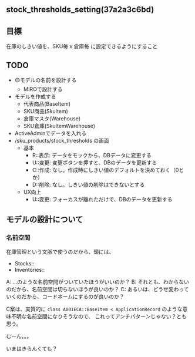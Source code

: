 stock_thresholds_setting(37a2a3c6bd)
---

## 目標
在庫のしきい値を、SKU毎 x 倉庫毎 に設定できるようにすること

## TODO
- 🟡モデルの名前を設計する
  - MIROで設計する
- モデルを作成する
  - 代表商品(BaseItem)
  - SKU商品(SkuItem)
  - 倉庫マスタ(Warehouse)
  - SKU倉庫(SkuItemWarehouse)
- ActiveAdminでデータを入れる
- /sku_products/stock_thresholds の画面
  - 基本
    - R::表示: データをモックから、DBデータに変更する
    - U::変更: 変更ボタンを押すと、DBのデータを更新する
    - C::作成: なし。作成時にしきい値のデフォルトを決めておく（0とか）
    - D::削除: なし。しきい値の削除はできないとする
  - UX向上
    - U::変更: フォーカスが離れただけで、DBのデータを更新する

## モデルの設計について
### 名前空間
在庫管理という文脈で使うのだから、頭には、

- Stocks::
- Inventories::

A: ...のような名前空間がついていたほうがいいのか？
B: それとも、わからないのだから、名前空間は切らないほうが良いのか？
C: あるいは、どうせ変わっていくのだから、コードネームにするのが良いのか？

C案は、実質的に `class A001ECA::BaseItem < ApplicationRecord` のような意味不明な名前空間になりそうなので、
これってアンチパターンじゃない？とも思う。

むーん。。。

いまはきらんくても？
